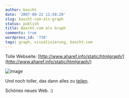 ```yaml
---
author: bascht
date: '2007-08-22 11:58:20'
slug: bascht-com-als-graph
status: publish
title: Bascht.com als Graph
comments: true
wordpress_id: '730'
tags: graph, visualisierung, bascht.com
---
```


Tolle Webseite:
[http://www.aharef.info/static/htmlgraph/](http://www.aharef.info/static/htmlgraph/)

![image](/blog/2007-08-22-bascht-com-als-graph/bascht-graph.jpg)

Und noch toller, das dann alles zu [teilen](http://flickr.com/photos/tags/websitesasgraphs/). 

Schönes neues Web. :)

